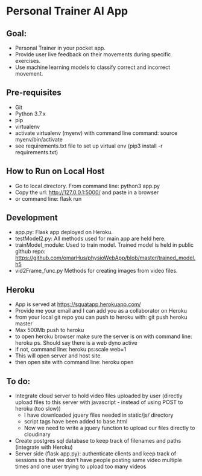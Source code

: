 # Personal Trainer AI App

## Goal:
- Personal Trainer in your pocket app.
- Provide user live feedback on their movements during specific exercises.
- Use machine learning models to classify correct and incorrect movement.

## Pre-requisites
- Git
- Python 3.7.x
- pip
- virtualenv
- activate virtualenv (myenv) with command line command: source myenv/bin/activate
- see requirements.txt file to set up virtual env (pip3 install -r requirements.txt)

## How to Run on Local Host
- Go to local directory. From command line: python3 app.py
- Copy the url: http://127.0.0.1:5000/ and paste in a browser
- or command line: flask run

## Development
- app.py:            Flask app deployed on Heroku.
- testModel2.py:     All methods used for main app are held here.
- trainModel_module: Used to train model. Trained model is held in public github repo: https://github.com/omarHus/physioWebApp/blob/master/trained_model.h5
- vid2Frame_func.py  Methods for creating images from video files.

## Heroku
- App is served at https://squatapp.herokuapp.com/
- Provide me your email and I can add you as a collaborator on Heroku
- from your local git repo you can push to heroku with: git push heroku master
- Max 500Mb push to heroku
- to open heroku browser make sure the server is on with command line: heroku ps. Should say there is a web dyno active
- if not, command line: heroku ps:scale web=1
- This will open server and host site.
- then open site with command line: heroku open

## To do:
- Integrate cloud server to hold video files uploaded by user (directly upload files to this server with javascript - instead of using POST to heroku (too slow))
    - I have downloaded jquery files needed in static/js/ directory
    - script tags have been added to base.html
    - Now we need to write a jquery function to upload our files directly to cloudinary
- Create postgres sql database to keep track of filenames and paths (integrate with Heroku)
- Server side (flask app.py): authenticate clients and keep track of sessions so that we don't have people posting same video multiple times and one user trying to upload too many videos